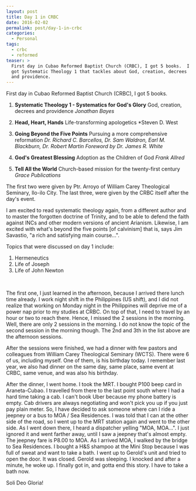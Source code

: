 ```yaml
---
layout: post
title: Day 1 in CRBC
date: 2016-02-02
permalink: post/day-1-in-crbc
categories:
  - Personal
tags:
  - crbc
  - reformed
teaser: >
  First day in Cubao Reformed Baptist Church (CRBC), I got 5 books.  I
  got Systematic Theology 1 that tackles about God, creation, decrees
  and providence.
---
```


First day in Cubao Reformed Baptist Church (CRBC), I got 5 books.
<br>

1.  **Systematic Theology 1 - Systematics for God's Glory**
    God, creation, decrees and providence
    *Jonathan Bayes*
    <br>

2.  **Head, Heart, Hands**
    Life-transforming apologetics
    *Steven D. West
    <br>

3.  **Going Beyond the Five Points**
    Pursuing a more comprehensive reformation
    *Dr. Richard C. Barcellos, Dr. Sam Waldron, Earl M. Blackburn, Dr. Robert Martin*
    *Foreword by Dr. James R. White*
    <br>

4.  **God's Greatest Blessing**
    Adoption as the Children of God
    *Frank Allred*
    <br>

5.  **Tell All the World**
    Church-based mission for the twenty-first century
    *Grace Publications*
    <br>

The first two were given by Ptr. Arroyo of William Carey Theological Seminary, Ilo-ilo City.  The last three, were given by the CRBC itself after the day's event.

I am excited to read systematic theology again, from a different author and to master the forgotten doctrine of Trinity, and to be able to defend the faith against INCs and other modern versions of ancient Arianism.  Likewise, I am excited with what's beyond the five points [of calvinism] that is, says Jim Savastio, "a rich and satisfying main course...".
<br>

Topics that were discussed on day 1 include:

1.  Hermeneutics
2.  Life of Joseph
3.  Life of John Newton
<br>

The first one, I just learned in the afternoon, because I arrived there lunch time already.  I work night shift in the Philippines (US shift), and I did not realize that working on Monday night in the Philippines will deprive me of a power nap prior to my studies at CRBC.  On top of that, I need to travel by an hour or two to reach there.  Hence, I missed the 2 sessions in the morning.  Well, there are only 2 sessions in the morning.  I do not know the topic of the second session in the morning though.  The 2nd and 3th in the list above are the afternoon sessions.

After the sessions were finished, we had a dinner with few pastors and colleagues from William Carey Theological Seminary (WCTS).  There were 6 of us, including myself.  One of them, is his birthday today.  I remember last year, we also had dinner on the same day, same place, same event at CRBC, same venue, and was also his birthday.

After the dinner, I went home.  I took the MRT.  I bought P100 beep card in Araneta-Cubao.  I travelled from there to the last point south where I had a hard time taking a cab.  I can't book Uber because my phone battery is empty.  Cab drivers are always negotiating and won't pick you up if you just pay plain meter.  So, I have decided to ask someone where can I ride a jeepney or a bus to MOA / Sea Residences.  I was told that I can at the other side of the road, so I went up to the MRT station again and went to the other side.  As I went down there, I heard a dispatcher yelling "MOA, MOA...".  I just ignored it and went farther away, until I saw a jeepney that's almost empty.  The jeepney fare is P8.00 to MOA.  As I arrived MOA, I walked by the bridge to Sea Residences.  I bought a H&S shampoo at the Mini Stop because I was full of sweat and want to take a bath.  I went up to Gerold's unit and tried to open the door.  It was closed.  Gerold was sleeping.  I knocked and after a minute, he woke up.  I finally got in, and gotta end this story.  I have to take a bath now.

Soli Deo Gloria!

